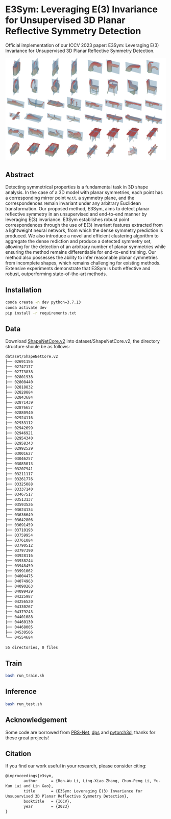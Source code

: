 # E3Sym: Leveraging E(3) Invariance for Unsupervised 3D Planar Reflective Symmetry Detection

Official implementation of our ICCV 2023 paper: E3Sym: Leveraging E(3) Invariance for Unsupervised 3D Planar Reflective Symmetry Detection.

![](assets/teaser.jpg)

## Abstract

Detecting symmetrical properties is a fundamental task in 3D shape analysis. In the case of a 3D model with planar symmetries, each point has a corresponding mirror point w.r.t. a symmetry plane, and the correspondences remain invariant
under any arbitrary Euclidean transformation. Our proposed method, E3Sym, aims to detect planar reflective symmetry in an unsupervised and end-to-end manner by leveraging E(3) invariance. E3Sym establishes robust point correspondences through the use of E(3) invariant features extracted from a lightweight neural network, from which the dense symmetry prediction is produced. We also introduce a novel and efficient clustering algorithm to aggregate the dense rediction and produce a detected symmetry set, allowing for the detection of an arbitrary number of planar symmetries while ensuring the method remains differentiable for end-to-end training. Our method also possesses the ability to infer reasonable planar symmetries from incomplete shapes, which remains challenging for existing methods. Extensive experiments demonstrate that E3Sym is both effective and robust, outperforming state-of-the-art methods.

## Installation
```bash
conda create -n dev python=3.7.13
conda activate dev
pip install -r requirements.txt
```

## Data
Download [ShapeNetCore.v2](https://shapenet.org/) into dataset/ShapeNetCore.v2, the directory structure shoule be as follows:
```
dataset/ShapeNetCore.v2
├── 02691156
├── 02747177
├── 02773838
├── 02801938
├── 02808440
├── 02818832
├── 02828884
├── 02843684
├── 02871439
├── 02876657
├── 02880940
├── 02924116
├── 02933112
├── 02942699
├── 02946921
├── 02954340
├── 02958343
├── 02992529
├── 03001627
├── 03046257
├── 03085013
├── 03207941
├── 03211117
├── 03261776
├── 03325088
├── 03337140
├── 03467517
├── 03513137
├── 03593526
├── 03624134
├── 03636649
├── 03642806
├── 03691459
├── 03710193
├── 03759954
├── 03761084
├── 03790512
├── 03797390
├── 03928116
├── 03938244
├── 03948459
├── 03991062
├── 04004475
├── 04074963
├── 04090263
├── 04099429
├── 04225987
├── 04256520
├── 04330267
├── 04379243
├── 04401088
├── 04460130
├── 04468005
├── 04530566
└── 04554684

55 directories, 0 files
```

## Train
```bash
bash run_train.sh
```

## Inference
```bash
bash run_test.sh
```

## Acknowledgement
Some code are borrowed from [PRS-Net](https://github.com/IGLICT/PRS-NET), [dps](https://github.com/benbergner/dps) and [pytorch3d](https://github.com/facebookresearch/pytorch3d), thanks for these great projects!

## Citation
If you find our work useful in your research, please consider citing:
```
@inproceedings{e3sym,
        author      = {Ren-Wu Li, Ling-Xiao Zhang, Chun-Peng Li, Yu-Kun Lai and Lin Gao},
        title       = {E3Sym: Leveraging E(3) Invariance for Unsupervised 3D Planar Reflective Symmetry Detection},
        booktitle   = {ICCV},
        year        = {2023}
}
```
